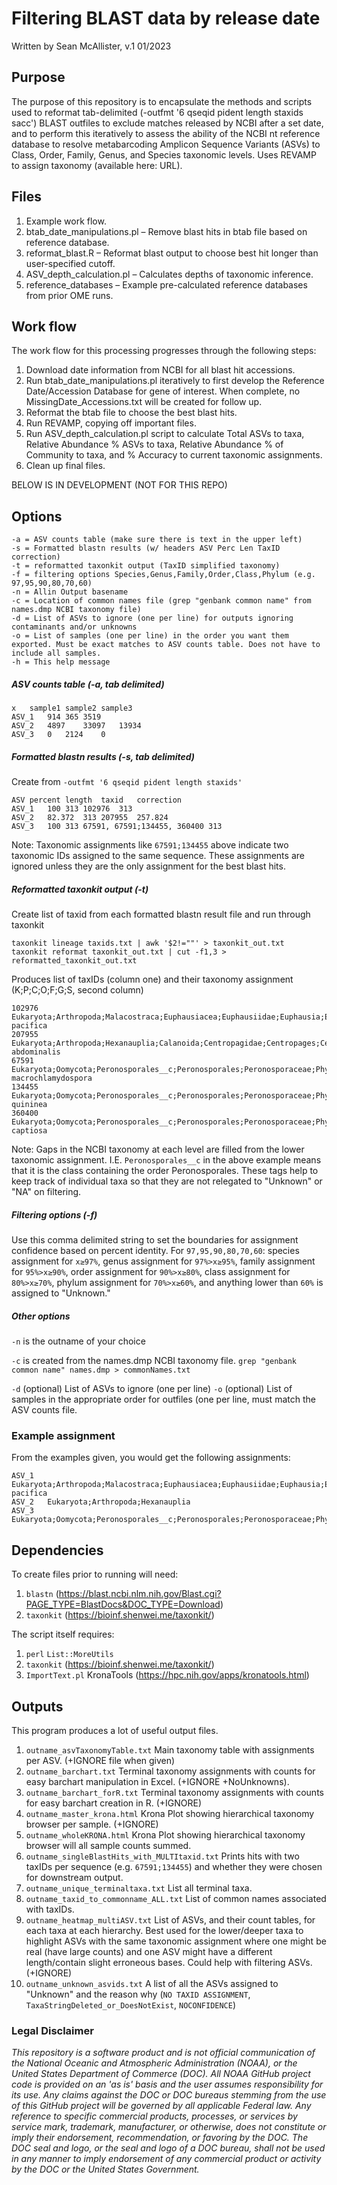 # Filtering BLAST data by release date

Written by Sean McAllister, v.1 01/2023

## Purpose

The purpose of this repository is to encapsulate the methods and scripts used to reformat tab-delimited (-outfmt '6 qseqid pident length staxids sacc') BLAST outfiles to exclude matches released by NCBI after a set date, and to perform this iteratively to assess the ability of the NCBI nt reference database to resolve metabarcoding Amplicon Sequence Variants (ASVs) to Class, Order, Family, Genus, and Species taxonomic levels. Uses REVAMP to assign taxonomy (available here: URL).

## Files

1. Example work flow. 
2. btab_date_manipulations.pl – Remove blast hits in btab file based on reference database.
3. reformat_blast.R – Reformat blast output to choose best hit longer than user-specified cutoff.
4. ASV_depth_calculation.pl – Calculates depths of taxonomic inference.
5. reference_databases – Example pre-calculated reference databases from prior OME runs.

## Work flow
The work flow for this processing progresses through the following steps:
1. Download date information from NCBI for all blast hit accessions.
2. Run btab_date_manipulations.pl iteratively to first develop the Reference Date/Accession Database for gene of interest. When complete, no MissingDate_Accessions.txt will be created for follow up.
3. Reformat the btab file to choose the best blast hits.
4. Run REVAMP, copying off important files.
5. Run ASV_depth_calculation.pl script to calculate Total ASVs to taxa, Relative Abundance % ASVs to taxa, Relative Abundance % of Community to taxa, and % Accuracy to current taxonomic assignments.
6. Clean up final files.



BELOW IS IN DEVELOPMENT (NOT FOR THIS REPO)


## Options
```
-a = ASV counts table (make sure there is text in the upper left)
-s = Formatted blastn results (w/ headers ASV Perc Len TaxID correction)
-t = reformatted taxonkit output (TaxID simplified taxonomy)
-f = filtering options Species,Genus,Family,Order,Class,Phylum (e.g. 97,95,90,80,70,60)
-n = Allin Output basename
-c = Location of common names file (grep "genbank common name" from names.dmp NCBI taxonomy file)
-d = List of ASVs to ignore (one per line) for outputs ignoring contaminants and/or unknowns
-o = List of samples (one per line) in the order you want them exported. Must be exact matches to ASV counts table. Does not have to include all samples.
-h = This help message
```

##### ASV counts table (-a, tab delimited)
```
x	sample1	sample2	sample3
ASV_1	914	365	3519
ASV_2	4897	33097	13934
ASV_3	0	2124	0
```
##### Formatted blastn results (-s, tab delimited)
Create from ```-outfmt '6 qseqid pident length staxids'```

```
ASV	percent	length	taxid	correction
ASV_1	100	313	102976	313
ASV_2	82.372	313	207955	257.824
ASV_3	100	313	67591, 67591;134455, 360400	313
```

Note: Taxonomic assignments like ```67591;134455``` above indicate two taxonomic IDs assigned to the same sequence. These assignments are ignored unless they are the only assignment for the best blast hits.

##### Reformatted taxonkit output (-t)
Create list of taxid from each formatted blastn result file and run through taxonkit

```
taxonkit lineage taxids.txt | awk '$2!=""' > taxonkit_out.txt
taxonkit reformat taxonkit_out.txt | cut -f1,3 > reformatted_taxonkit_out.txt
```
Produces list of taxIDs (column one) and their taxonomy assignment (K;P;C;O;F;G;S, second column)

```
102976	Eukaryota;Arthropoda;Malacostraca;Euphausiacea;Euphausiidae;Euphausia;Euphausia pacifica
207955	Eukaryota;Arthropoda;Hexanauplia;Calanoida;Centropagidae;Centropages;Centropages abdominalis
67591	Eukaryota;Oomycota;Peronosporales__c;Peronosporales;Peronosporaceae;Phytophthora;Phytophthora macrochlamydospora
134455	Eukaryota;Oomycota;Peronosporales__c;Peronosporales;Peronosporaceae;Phytophthora;Phytophthora quininea
360400	Eukaryota;Oomycota;Peronosporales__c;Peronosporales;Peronosporaceae;Phytophthora;Phytophthora captiosa
```

Note: Gaps in the NCBI taxonomy at each level are filled from the lower taxonomic assignment. I.E. ```Peronosporales__c``` in the above example means that it is the class containing the order Peronosporales. These tags help to keep track of individual taxa so that they are not relegated to "Unknown" or "NA" on filtering.

##### Filtering options (-f)
Use this comma delimited string to set the boundaries for assignment confidence based on percent identity. For ```97,95,90,80,70,60```: species assignment for ```x≥97%```, genus assignment for ```97%>x≥95%```, family assignment for ```95%>x≥90%```, order assignment for ```90%>x≥80%```, class assignment for ```80%>x≥70%```, phylum assignment for ```70%>x≥60%```, and anything lower than ```60%``` is assigned to "Unknown."

##### Other options
```-n``` is the outname of your choice

```-c``` is created from the names.dmp NCBI taxonomy file. ```grep "genbank common name" names.dmp > commonNames.txt```
 
```-d``` (optional) List of ASVs to ignore (one per line)
```-o``` (optional) List of samples in the appropriate order for outfiles (one per line, must match the ASV counts file.

### Example assignment
From the examples given, you would get the following assignments:

```
ASV_1	Eukaryota;Arthropoda;Malacostraca;Euphausiacea;Euphausiidae;Euphausia;Euphausia pacifica
ASV_2	Eukaryota;Arthropoda;Hexanauplia
ASV_3	Eukaryota;Oomycota;Peronosporales__c;Peronosporales;Peronosporaceae;Phytophthora
```

## Dependencies

To create files prior to running will need:

1. ```blastn``` (https://blast.ncbi.nlm.nih.gov/Blast.cgi?PAGE_TYPE=BlastDocs&DOC_TYPE=Download)
2. ```taxonkit``` (https://bioinf.shenwei.me/taxonkit/)

The script itself requires:

1. ```perl``` ```List::MoreUtils```
2. ```taxonkit``` (https://bioinf.shenwei.me/taxonkit/)
3. ```ImportText.pl``` KronaTools (https://hpc.nih.gov/apps/kronatools.html)


## Outputs
This program produces a lot of useful output files.

1. ```outname_asvTaxonomyTable.txt``` Main taxonomy table with assignments per ASV. (+IGNORE file when given)
2. ```outname_barchart.txt``` Terminal taxonomy assignments with counts for easy barchart manipulation in Excel. (+IGNORE +NoUnknowns).
3. ```outname_barchart_forR.txt``` Terminal taxonomy assignments with counts for easy barchart creation in R. (+IGNORE)
4. ```outname_master_krona.html``` Krona Plot showing hierarchical taxonomy browser per sample. (+IGNORE)
5. ```outname_wholeKRONA.html``` Krona Plot showing hierarchical taxonomy browser will all sample counts summed.
6. ```outname_singleBlastHits_with_MULTItaxid.txt``` Prints hits with two taxIDs per sequence (e.g. ```67591;134455```) and whether they were chosen for downstream output.
7. ```outname_unique_terminaltaxa.txt``` List all terminal taxa.
6. ```outname_taxid_to_commonname_ALL.txt``` List of common names associated with taxIDs.
12. ```outname_heatmap_multiASV.txt``` List of ASVs, and their count tables, for each taxa at each hierarchy. Best used for the lower/deeper taxa to highlight ASVs with the same taxonomic assignment where one might be real (have large counts) and one ASV might have a different length/contain slight erroneous bases. Could help with filtering ASVs. (+IGNORE)
13. ```outname_unknown_asvids.txt``` A list of all the ASVs assigned to "Unknown" and the reason why (```NO TAXID ASSIGNMENT```, ```TaxaStringDeleted_or_DoesNotExist```, ```NOCONFIDENCE```)



### Legal Disclaimer

*This repository is a software product and is not official communication of the National Oceanic and Atmospheric Administration (NOAA), or the United States Department of Commerce (DOC). All NOAA GitHub project code is provided on an 'as is' basis and the user assumes responsibility for its use. Any claims against the DOC or DOC bureaus stemming from the use of this GitHub project will be governed by all applicable Federal law. Any reference to specific commercial products, processes, or services by service mark, trademark, manufacturer, or otherwise, does not constitute or imply their endorsement, recommendation, or favoring by the DOC. The DOC seal and logo, or the seal and logo of a DOC bureau, shall not be used in any manner to imply endorsement of any commercial product or activity by the DOC or the United States Government.*
